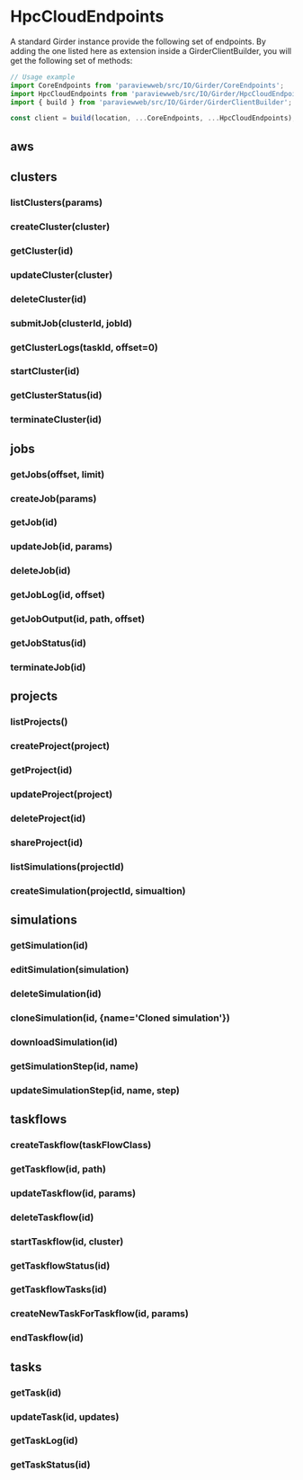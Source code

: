 # HpcCloudEndpoints

A standard Girder instance provide the following set of endpoints.
By adding the one listed here as extension inside a GirderClientBuilder,
you will get the following set of methods:

```js
// Usage example
import CoreEndpoints from 'paraviewweb/src/IO/Girder/CoreEndpoints';
import HpcCloudEndpoints from 'paraviewweb/src/IO/Girder/HpcCloudEndpoints';
import { build } from 'paraviewweb/src/IO/Girder/GirderClientBuilder';

const client = build(location, ...CoreEndpoints, ...HpcCloudEndpoints);
```

## aws

## clusters
### listClusters(params)
### createCluster(cluster)
### getCluster(id)
### updateCluster(cluster)
### deleteCluster(id)
### submitJob(clusterId, jobId)
### getClusterLogs(taskId, offset=0)
### startCluster(id)
### getClusterStatus(id)
### terminateCluster(id)

## jobs
### getJobs(offset, limit)
### createJob(params)
### getJob(id)
### updateJob(id, params)
### deleteJob(id)
### getJobLog(id, offset)
### getJobOutput(id, path, offset)
### getJobStatus(id)
### terminateJob(id)

## projects
### listProjects()
### createProject(project)
### getProject(id)
### updateProject(project)
### deleteProject(id)
### shareProject(id)
### listSimulations(projectId)
### createSimulation(projectId, simualtion)

## simulations
### getSimulation(id)
### editSimulation(simulation)
### deleteSimulation(id)
### cloneSimulation(id, {name='Cloned simulation'})
### downloadSimulation(id)
### getSimulationStep(id, name)
### updateSimulationStep(id, name, step)

## taskflows
### createTaskflow(taskFlowClass)
### getTaskflow(id, path)
### updateTaskflow(id, params)
### deleteTaskflow(id)
### startTaskflow(id, cluster)
### getTaskflowStatus(id)
### getTaskflowTasks(id)
### createNewTaskForTaskflow(id, params)
### endTaskflow(id)

## tasks
### getTask(id)
### updateTask(id, updates)
### getTaskLog(id)
### getTaskStatus(id)
